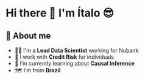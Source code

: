 # Hi there 👋 I'm Ítalo 😎

## 📖 About me

- 🧑‍🔬 I'm a **Lead Data Scientist** working for Nubank
- 🔭 I work with **Credit Risk** for individuals
- 🌱 I’m currently learning about **Causal Inference**
- 🗺️ I’m from **Brazil**
